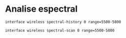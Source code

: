 # Analise espectral

```
interface wireless spectral-history 0 range=5500-5800
```

```
interface wireless spectral-scan 0 range=5500-5800
```
